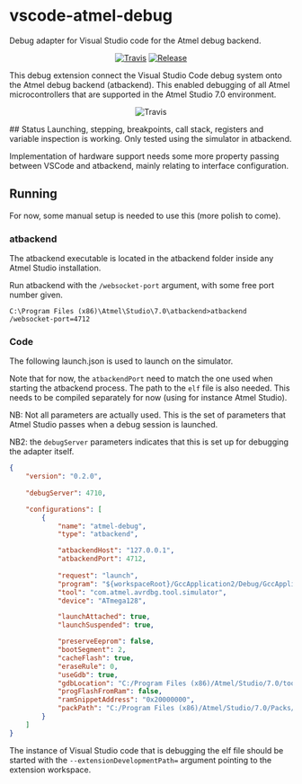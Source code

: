 # vscode-atmel-debug

Debug adapter for Visual Studio code for the Atmel debug backend.

<p align="center">
  <a href="https://travis-ci.org/xoriath/vscode-atmel-debug"><img src="https://travis-ci.org/xoriath/vscode-atmel-debug.svg?branch=master" alt="Travis"></a>
  <a href="https://github.com/xoriath/vscode-atmel-debug/releases"><img src="https://img.shields.io/github/release/xoriath/vscode-atmel-debug.svg" alt="Release"></a>
</p>

This debug extension connect the Visual Studio Code debug system onto 
the Atmel debug backend (atbackend). This enabled debugging of all Atmel microcontrollers
that are supported in the Atmel Studio 7.0 environment. 

<p align="center">
  <img src="https://github.com/xoriath/vscode-atmel-debug/blob/master/images/screenshot-1.png" alt="Travis">
</p>
## Status
Launching, stepping, breakpoints, call stack, registers and variable inspection is working. 
Only tested using the simulator in atbackend. 

Implementation of hardware support needs some more property passing between VSCode and atbackend, 
mainly relating to interface configuration.


## Running
For now, some manual setup is needed to use this (more polish to come).

### atbackend
The atbackend executable is located in the atbackend folder inside any Atmel Studio installation. 

Run atbackend with the `/websocket-port` argument, with some free port number given.
```
C:\Program Files (x86)\Atmel\Studio\7.0\atbackend>atbackend /websocket-port=4712
```

### Code
The following launch.json is used to launch on the simulator.

Note that for now, the `atbackendPort` need to match the one used when starting the atbackend process. 
The path to the `elf` file is also needed. This needs to be compiled separately for now (using for instance Atmel Studio).

NB: Not all parameters are actually used. This is the set of parameters that Atmel Studio passes when a debug session is launched.

NB2: the `debugServer` parameters indicates that this is set up for debugging the adapter itself.

```json
{
    "version": "0.2.0",
    
    "debugServer": 4710,

    "configurations": [
        {
            "name": "atmel-debug",
            "type": "atbackend",

            "atbackendHost": "127.0.0.1",
            "atbackendPort": 4712,
            
            "request": "launch",
            "program": "${workspaceRoot}/GccApplication2/Debug/GccApplication2.elf",
            "tool": "com.atmel.avrdbg.tool.simulator",
            "device": "ATmega128",

            "launchAttached": true,
            "launchSuspended": true,

            "preserveEeprom": false,
            "bootSegment": 2,
            "cacheFlash": true,
            "eraseRule": 0,
            "useGdb": true,
            "gdbLocation": "C:/Program Files (x86)/Atmel/Studio/7.0/toolchain/avr8/avr8-gnu-toolchain/bin/avr-gdb.exe",
            "progFlashFromRam": false,
            "ramSnippetAddress": "0x20000000",
            "packPath": "C:/Program Files (x86)/Atmel/Studio/7.0/Packs/atmel/ATmega_DFP/1.0.106/Atmel.ATmega_DFP.pdsc"
        }
    ]
}
```

The instance of Visual Studio code that is debugging the elf file should be started with the `--extensionDevelopmentPath=` 
argument pointing to the extension workspace.

